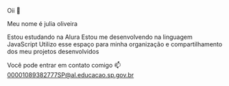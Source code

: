 Oii 🤍

Meu nome é julia oliveira

Estou estudando na Alura 
Estou me desenvolvendo na linguagem JavaScript 
Utilizo esse espaço para minha organização e compartilhamento dos meu projetos desenvolvidos 

Você pode entrar em contato comigo 📫
00001089382777SP@al.educacao.sp.gov.br

